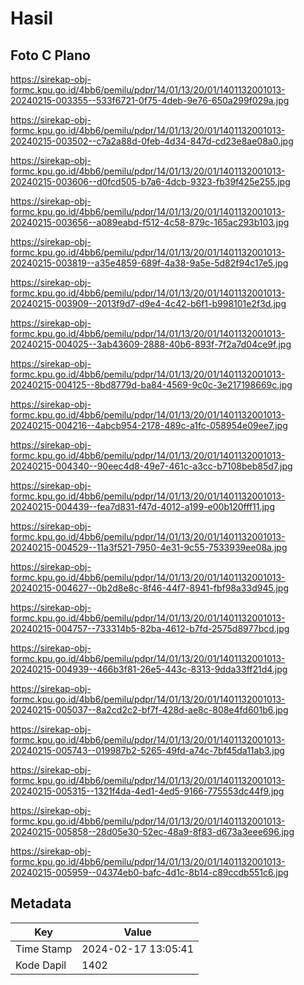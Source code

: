 # Hasil

## Foto C Plano

https://sirekap-obj-formc.kpu.go.id/4bb6/pemilu/pdpr/14/01/13/20/01/1401132001013-20240215-003355--533f6721-0f75-4deb-9e76-650a299f029a.jpg

https://sirekap-obj-formc.kpu.go.id/4bb6/pemilu/pdpr/14/01/13/20/01/1401132001013-20240215-003502--c7a2a88d-0feb-4d34-847d-cd23e8ae08a0.jpg

https://sirekap-obj-formc.kpu.go.id/4bb6/pemilu/pdpr/14/01/13/20/01/1401132001013-20240215-003606--d0fcd505-b7a6-4dcb-9323-fb39f425e255.jpg

https://sirekap-obj-formc.kpu.go.id/4bb6/pemilu/pdpr/14/01/13/20/01/1401132001013-20240215-003656--a089eabd-f512-4c58-879c-165ac293b103.jpg

https://sirekap-obj-formc.kpu.go.id/4bb6/pemilu/pdpr/14/01/13/20/01/1401132001013-20240215-003819--a35e4859-689f-4a38-9a5e-5d82f94c17e5.jpg

https://sirekap-obj-formc.kpu.go.id/4bb6/pemilu/pdpr/14/01/13/20/01/1401132001013-20240215-003909--2013f9d7-d9e4-4c42-b6f1-b998101e2f3d.jpg

https://sirekap-obj-formc.kpu.go.id/4bb6/pemilu/pdpr/14/01/13/20/01/1401132001013-20240215-004025--3ab43609-2888-40b6-893f-7f2a7d04ce9f.jpg

https://sirekap-obj-formc.kpu.go.id/4bb6/pemilu/pdpr/14/01/13/20/01/1401132001013-20240215-004125--8bd8779d-ba84-4569-9c0c-3e217198669c.jpg

https://sirekap-obj-formc.kpu.go.id/4bb6/pemilu/pdpr/14/01/13/20/01/1401132001013-20240215-004216--4abcb954-2178-489c-a1fc-058954e09ee7.jpg

https://sirekap-obj-formc.kpu.go.id/4bb6/pemilu/pdpr/14/01/13/20/01/1401132001013-20240215-004340--90eec4d8-49e7-461c-a3cc-b7108beb85d7.jpg

https://sirekap-obj-formc.kpu.go.id/4bb6/pemilu/pdpr/14/01/13/20/01/1401132001013-20240215-004439--fea7d831-f47d-4012-a199-e00b120fff11.jpg

https://sirekap-obj-formc.kpu.go.id/4bb6/pemilu/pdpr/14/01/13/20/01/1401132001013-20240215-004529--11a3f521-7950-4e31-9c55-7533939ee08a.jpg

https://sirekap-obj-formc.kpu.go.id/4bb6/pemilu/pdpr/14/01/13/20/01/1401132001013-20240215-004627--0b2d8e8c-8f46-44f7-8941-fbf98a33d945.jpg

https://sirekap-obj-formc.kpu.go.id/4bb6/pemilu/pdpr/14/01/13/20/01/1401132001013-20240215-004757--733314b5-82ba-4612-b7fd-2575d8977bcd.jpg

https://sirekap-obj-formc.kpu.go.id/4bb6/pemilu/pdpr/14/01/13/20/01/1401132001013-20240215-004939--466b3f81-26e5-443c-8313-9dda33ff21d4.jpg

https://sirekap-obj-formc.kpu.go.id/4bb6/pemilu/pdpr/14/01/13/20/01/1401132001013-20240215-005037--8a2cd2c2-bf7f-428d-ae8c-808e4fd601b6.jpg

https://sirekap-obj-formc.kpu.go.id/4bb6/pemilu/pdpr/14/01/13/20/01/1401132001013-20240215-005743--019987b2-5265-49fd-a74c-7bf45da11ab3.jpg

https://sirekap-obj-formc.kpu.go.id/4bb6/pemilu/pdpr/14/01/13/20/01/1401132001013-20240215-005315--1321f4da-4ed1-4ed5-9166-775553dc44f9.jpg

https://sirekap-obj-formc.kpu.go.id/4bb6/pemilu/pdpr/14/01/13/20/01/1401132001013-20240215-005858--28d05e30-52ec-48a9-8f83-d673a3eee696.jpg

https://sirekap-obj-formc.kpu.go.id/4bb6/pemilu/pdpr/14/01/13/20/01/1401132001013-20240215-005959--04374eb0-bafc-4d1c-8b14-c89ccdb551c6.jpg


## Metadata

| Key        | Value               |
| ---------- | ------------------- |
| Time Stamp | 2024-02-17 13:05:41 |
| Kode Dapil | 1402                |



